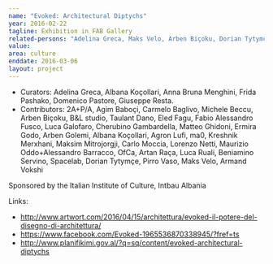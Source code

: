 ```yaml
---
name: "Evoked: Architectural Diptychs"
year: 2016-02-22
tagline: Exhibition in FAB Gallery
related-persons: "Adelina Greca, Maks Velo, Arben Biçoku, Dorian Tytymçe"
value:
area: culture
enddate: 2016-03-06
layout: project
---
```

* Curators: Adelina Greca, Albana Koçollari, Anna Bruna Menghini, Frida Pashako, Domenico Pastore, Giuseppe Resta.
* Contributors: 2A+P/A, Agim Baboçi, Carmelo Baglivo, Michele Beccu, Arben Biçoku,  B&L studio, Taulant Dano, Eled Fagu, Fabio Alessandro Fusco, Luca Galofaro, Cherubino Gambardella, Matteo Ghidoni, Ermira Godo, Arben Golemi, Albana Koçollari, Agron Lufi, ma0, Kreshnik Merxhani, Maksim Mitrojorgji, Carlo Moccia, Lorenzo Netti, Maurizio Oddo+Alessandro Barracco, OfCa, Artan Raça, Luca Ruali, Beniamino Servino, Spacelab, Dorian Tytymçe, Pirro Vaso, Maks Velo, Armand Vokshi


Sponsored by the Italian Institute of Culture, Intbau Albania

Links:
* <http://www.artwort.com/2016/04/15/architettura/evoked-il-potere-del-disegno-di-architettura/>
* <https://www.facebook.com/Evoked-1965536870338945/?fref=ts>
* <http://www.planifikimi.gov.al/?q=sq/content/evoked-architectural-diptychs>
